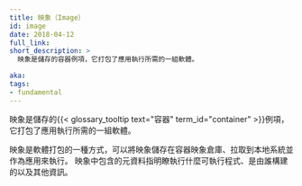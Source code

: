 ```yaml
---
title: 映象（Image）
id: image
date: 2018-04-12
full_link: 
short_description: >
  映象是儲存的容器例項，它打包了應用執行所需的一組軟體。

aka: 
tags:
- fundamental
---
```


<!--
---
title: Image
id: image
date: 2018-04-12
full_link: 
short_description: >
  Stored instance of a container that holds a set of software needed to run an application.

aka: 
tags:
- fundamental
---
-->

<!--
 Stored instance of a {{< glossary_tooltip term_id="container" >}} that holds a set of software needed to run an application.
-->

映象是儲存的{{< glossary_tooltip text="容器" term_id="container" >}}例項，它打包了應用執行所需的一組軟體。

<!--more--> 

<!--
A way of packaging software that allows it to be stored in a container registry, pulled to a local system, and run as an application. Meta data is included in the image that can indicate what executable to run, who built it, and other information.
-->

映象是軟體打包的一種方式，可以將映象儲存在容器映象倉庫、拉取到本地系統並作為應用來執行。
映象中包含的元資料指明瞭執行什麼可執行程式、是由誰構建的以及其他資訊。
